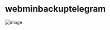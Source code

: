 # webminbackuptelegram

![image](https://user-images.githubusercontent.com/5771731/115136826-b24f7b00-a03b-11eb-8025-10f32a42e1f8.png)
